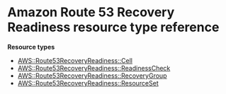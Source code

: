 # Amazon Route 53 Recovery Readiness resource type reference<a name="AWS_Route53RecoveryReadiness"></a>

**Resource types**
+ [AWS::Route53RecoveryReadiness::Cell](aws-resource-route53recoveryreadiness-cell.md)
+ [AWS::Route53RecoveryReadiness::ReadinessCheck](aws-resource-route53recoveryreadiness-readinesscheck.md)
+ [AWS::Route53RecoveryReadiness::RecoveryGroup](aws-resource-route53recoveryreadiness-recoverygroup.md)
+ [AWS::Route53RecoveryReadiness::ResourceSet](aws-resource-route53recoveryreadiness-resourceset.md)